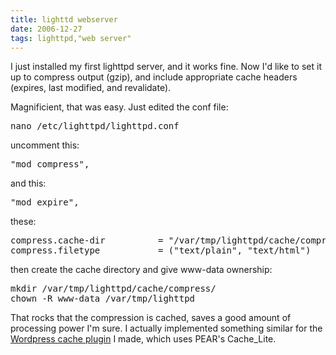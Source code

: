 ```yaml
---
title: lighttd webserver
date: 2006-12-27
tags: lighttpd,"web server"
---
```


I just installed my first lighttpd server, and it works fine. Now I'd like to set it up to compress output (gzip), and include appropriate cache headers (expires, last modified, and revalidate).

Magnificient, that was easy. Just edited the conf file:

<pre>
nano /etc/lighttpd/lighttpd.conf
</pre>

uncomment this:

<pre>
"mod_compress",
</pre>

and this:

<pre>
"mod_expire",
</pre>

these:

<pre>
compress.cache-dir          = "/var/tmp/lighttpd/cache/compress/"
compress.filetype           = ("text/plain", "text/html")
</pre>

then create the cache directory and give www-data ownership:

<pre>
mkdir /var/tmp/lighttpd/cache/compress/
chown -R www-data /var/tmp/lighttpd
</pre>

That rocks that the compression is cached, saves a good amount of processing power I'm sure. I actually implemented something similar for the <a href="http://www.docunext.com/2006/12/wordpress-cache-plugin/">Wordpress cache plugin</a> I made, which uses PEAR's Cache_Lite.

